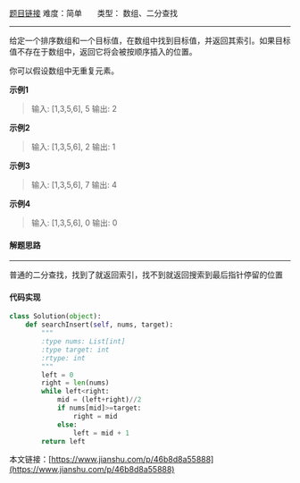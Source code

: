  [题目链接](https://leetcode-cn.com/search-insert-position/)
难度：简单          &nbsp;&nbsp;&nbsp;&nbsp;&nbsp;&nbsp;类型：  数组、二分查找
***
 给定一个排序数组和一个目标值，在数组中找到目标值，并返回其索引。如果目标值不存在于数组中，返回它将会被按顺序插入的位置。

你可以假设数组中无重复元素。

 
**示例1**
> 输入: [1,3,5,6], 5
输出: 2
 
**示例2**
> 输入: [1,3,5,6], 2
输出: 1

**示例3**
> 输入: [1,3,5,6], 7
输出: 4

**示例4**
> 输入: [1,3,5,6], 0
输出: 0

#### 解题思路
***
普通的二分查找，找到了就返回索引，找不到就返回搜索到最后指针停留的位置



#### 代码实现
```python
class Solution(object):
    def searchInsert(self, nums, target):
        """
        :type nums: List[int]
        :type target: int
        :rtype: int
        """
        left = 0
        right = len(nums)
        while left<right:
            mid = (left+right)//2
            if nums[mid]>=target:
                right = mid
            else:
                left = mid + 1
        return left 
```

本文链接：[https://www.jianshu.com/p/46b8d8a55888](https://www.jianshu.com/p/46b8d8a55888)
